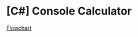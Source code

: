 # [C#] Console Calculator

[Flowchart](https://github.com/math-reis/console-calculator/blob/main/Flowchart.png)

